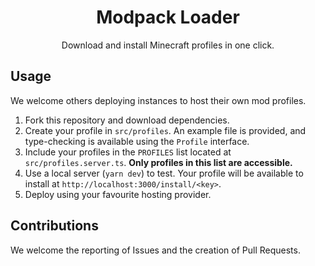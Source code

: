 <p align="center">
    <h1 align="center">Modpack Loader</h1>
</p>

<p align="center">Download and install Minecraft profiles in one click.</p>

## Usage

We welcome others deploying instances to host their own mod profiles.

1. Fork this repository and download dependencies.
2. Create your profile in `src/profiles`. An example file is provided, and type-checking is available using the `Profile` interface.
3. Include your profiles in the `PROFILES` list located at `src/profiles.server.ts`. **Only profiles in this list are accessible.**
4. Use a local server (`yarn dev`) to test. Your profile will be available to install at `http://localhost:3000/install/<key>`.
5. Deploy using your favourite hosting provider.

## Contributions

We welcome the reporting of Issues and the creation of Pull Requests.
